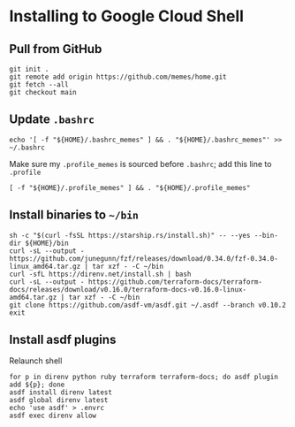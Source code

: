 # Installing to Google Cloud Shell

## Pull from GitHub

```shell
git init .
git remote add origin https://github.com/memes/home.git
git fetch --all
git checkout main
```

## Update `.bashrc`

```shell
echo '[ -f "${HOME}/.bashrc_memes" ] && . "${HOME}/.bashrc_memes"' >> ~/.bashrc
```

Make sure my `.profile_memes` is sourced before `.bashrc`; add this line to `.profile`

```shell
[ -f "${HOME}/.profile_memes" ] && . "${HOME}/.profile_memes"
```

## Install binaries to `~/bin`

```shell
sh -c "$(curl -fsSL https://starship.rs/install.sh)" -- --yes --bin-dir ${HOME}/bin
curl -sL --output - https://github.com/junegunn/fzf/releases/download/0.34.0/fzf-0.34.0-linux_amd64.tar.gz | tar xzf - -C ~/bin
curl -sfL https://direnv.net/install.sh | bash
curl -sL --output - https://github.com/terraform-docs/terraform-docs/releases/download/v0.16.0/terraform-docs-v0.16.0-linux-amd64.tar.gz | tar xzf - -C ~/bin
git clone https://github.com/asdf-vm/asdf.git ~/.asdf --branch v0.10.2
exit
```

## Install asdf plugins

Relaunch shell

```shell
for p in direnv python ruby terraform terraform-docs; do asdf plugin add ${p}; done
asdf install direnv latest
asdf global direnv latest
echo 'use asdf' > .envrc
asdf exec direnv allow
```
